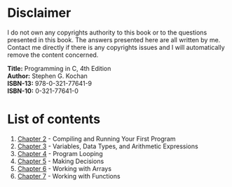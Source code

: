 # Disclaimer

I do not own any copyrights authority to this book or to the questions presented in this book. The answers presented here are all written by me. Contact me directly if there is any copyrights issues and I will automatically remove the content concerned.  

**Title:**      Programming in C, 4th Edition <br> 
**Author:**     Stephen G. Kochan <br>
**ISBN-13:**    978-0-321-77641-9 <br>
**ISBN-10:**    0-321-77641-0

# List of contents

1. [Chapter 2](https://github.com/j0mma/programming-languages/tree/main/C/book-answers/programming-in-c/chap2) - Compiling and Running Your First Program
2. [Chapter 3](https://github.com/j0mma/programming-languages/tree/main/C/book-answers/programming-in-c/chap3) - Variables, Data Types, and Arithmetic Expressions
3. [Chapter 4](https://github.com/j0mma/programming-languages/tree/main/C/book-answers/programming-in-c/chap4) - Program Looping
4. [Chapter 5](https://github.com/j0mma/programming-languages/tree/main/C/book-answers/programming-in-c/chap5) - Making Decisions
5. [Chapter 6](https://github.com/j0mma/programming-languages/tree/main/C/book-answers/programming-in-c/chap6) - Working with Arrays
6. [Chapter 7](https://github.com/j0mma/programming-languages/tree/main/C/book-answers/programming-in-c/chap7) - Working with Functions





